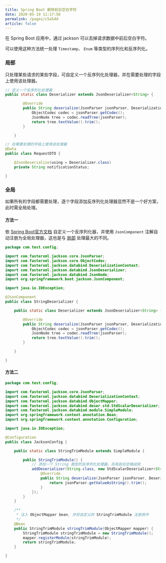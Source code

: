 ```yaml
---
title: Spring Boot 删除前后空白字符
date: 2020-05-19 11:17:58
permalink: /pages/c5a54d
article: false
---
```

在 Spring Boot 应用中，通过 jackson 可以去掉请求数据中前后空白字符。

可以使用这种方法统一处理 `Timestamp`、 `Enum` 等类型的序列化和反序列化。

### 局部
只处理某些请求的某些字段，可自定义一个反序列化处理器，并在需要处理的字段上使用该处理器。
```java
// 定义一个反序列化处理器
public static class Deserializer extends JsonDeserializer<String> {

        @Override
        public String deserialize(JsonParser jsonParser, DeserializationContext ctxt) throws IOException {
            ObjectCodec codec = jsonParser.getCodec();
            JsonNode tree = codec.readTree(jsonParser);
            return tree.textValue().trim();
        }

    }

// 在需要处理的字段上使用该处理器
@Data
public class RequestDTO {

    @JsonDeserialize(using = Deserializer.class)
    private String notificationStatus;

}

```

### 全局
如果所有的字段都需要处理，逐个字段添加反序列化处理器显然不是一个好方案，此时需全局处理。

#### 方法一
依 [Spring Boot官方文档](https://docs.spring.io/spring-boot/docs/current/reference/htmlsingle/#features.json.jackson.custom-serializers-and-deserializers) 自定义一个反序列化器，并使用 `JsonComponent` 注解自动注册为全局处理器，这也是与 [局部](#局部) 处理最大的不同。

```java
package com.test.config;

import com.fasterxml.jackson.core.JsonParser;
import com.fasterxml.jackson.core.ObjectCodec;
import com.fasterxml.jackson.databind.DeserializationContext;
import com.fasterxml.jackson.databind.JsonDeserializer;
import com.fasterxml.jackson.databind.JsonNode;
import org.springframework.boot.jackson.JsonComponent;

import java.io.IOException;

@JsonComponent
public class StringDeserializer {

    public static class Deserializer extends JsonDeserializer<String> {

        @Override
        public String deserialize(JsonParser jsonParser, DeserializationContext ctxt) throws IOException {
            ObjectCodec codec = jsonParser.getCodec();
            JsonNode tree = codec.readTree(jsonParser);
            return tree.textValue().trim();
        }

    }

}

```
#### 方法二
```java
package com.test.config;

import com.fasterxml.jackson.core.JsonParser;
import com.fasterxml.jackson.databind.DeserializationContext;
import com.fasterxml.jackson.databind.ObjectMapper;
import com.fasterxml.jackson.databind.deser.std.StdScalarDeserializer;
import com.fasterxml.jackson.databind.module.SimpleModule;
import org.springframework.context.annotation.Bean;
import org.springframework.context.annotation.Configuration;

import java.io.IOException;

@Configuration
public class JacksonConfig {

    public static class StringTrimModule extends SimpleModule {

        public StringTrimModule() {
            // 添加一个 String 类型的反序列化处理器，将其前后空格祛除
            addDeserializer(String.class, new StdScalarDeserializer<String>(String.class) {
                @Override
                public String deserialize(JsonParser jsonParser, DeserializationContext ctx) throws IOException {
                    return jsonParser.getValueAsString().trim();
                }
            });
        }
    }

    /**
     * 注入 ObjectMapper bean, 并将自定义的 StringTrimModule 注册其中
     */
    @Bean
    public StringTrimModule stringTrimModule(ObjectMapper mapper) {
        StringTrimModule stringTrimModule = new StringTrimModule();
        mapper.registerModule(stringTrimModule);
        return stringTrimModule;
    }

}


```